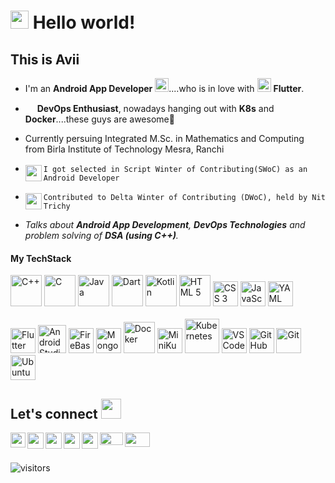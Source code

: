 # <img src="https://github.com/TheDudeThatCode/TheDudeThatCode/blob/master/Assets/Hi.gif" width="29px"> Hello world! 
## This is Avii 
<!-- ### broadcasting live<img src="https://github.com/TheDudeThatCode/TheDudeThatCode/blob/master/Assets/Earth.gif" width="24px"> -->


- I'm an **Android App Developer** <img height="22px" src="https://user-images.githubusercontent.com/79656610/156713595-46903260-159b-4c30-b2ab-a7f223be0a21.gif"/>....who is in love with <img height="22px" src="https://user-images.githubusercontent.com/79656610/156712091-843b5ccf-9331-4468-9db4-2b6305ed524b.gif"/> **Flutter**.
- <img height="15px" src="https://user-images.githubusercontent.com/79656610/156711838-f8934b10-2b55-4ca6-8b7b-9f8c74285bfa.gif"/> **DevOps Enthusiast**, nowadays hanging out with **K8s** and **Docker**....these guys are awesome🤩
- Currently persuing Integrated M.Sc. in Mathematics and Computing from Birla Institute of Technology Mesra, Ranchi
- <img align="left" height="26px" src="https://user-images.githubusercontent.com/79656610/153702972-6245d4dc-f4d9-4c54-94ba-6cdbf397fb54.gif"/>`I got selected in Script Winter of Contributing(SWoC) as an Android Developer`

- <img align="left" height="26px" src="https://user-images.githubusercontent.com/79656610/153702972-6245d4dc-f4d9-4c54-94ba-6cdbf397fb54.gif"/>`Contributed to Delta Winter of Contributing (DWoC), held by Nit Trichy`
- *Talks about **Android App Development**, **DevOps Technologies** and problem solving of **DSA (using C++)**.*

#### My TechStack

<p align="left">
  <img src="https://user-images.githubusercontent.com/79656610/153699306-af31cd6d-8143-4877-b95d-72167f80cb3c.png" alt="C++" width="50" height="50"/>  
  <img src="https://user-images.githubusercontent.com/79656610/153699416-b1272bcd-43ca-4c89-a7b6-8c05c25e4a69.png" alt="C" width="50" height="50"/>  
  <img src="https://user-images.githubusercontent.com/79656610/153699423-7e2005d6-ea04-4037-974b-7f589629db3e.png" alt="Java" width="50" height="50"/>  
  <img src="https://user-images.githubusercontent.com/79656610/153699433-4b3db9c8-a55b-4098-9950-01f51931f4df.png" alt="Dart" width="50" height="50"/>  
  <img src="https://user-images.githubusercontent.com/79656610/153699436-1fe80a0f-a15e-4384-af93-bac3261e5c19.png" alt="Kotlin" width="50" height="50"/>  
  <img src="https://user-images.githubusercontent.com/79656610/153699679-1fc17584-dc68-4249-8afd-417c1dab74ac.png" alt="HTML 5" width="50" height="50"/>  
  <img src="https://user-images.githubusercontent.com/79656610/153699733-247200fc-6480-4905-addf-1d5e1ffba4a5.png" alt="CSS 3" width="40" height="40"/>  
  <img src="https://user-images.githubusercontent.com/79656610/153699795-6577e1cb-e0e5-4946-a645-12fb9267a58a.png" alt="JavaScript" width="40" height="40"/>  
  <img src="https://user-images.githubusercontent.com/79656610/153699740-e6dcd939-5f6b-4953-9a41-5c20f86a448e.png" alt="YAML" width="40" height="40"/>
  <br><br>
  <img src="https://user-images.githubusercontent.com/79656610/153700537-872d318b-7654-4bed-995b-088b1a14a066.png" alt="Flutter" width="40" height="40"/>
  <img src="https://user-images.githubusercontent.com/79656610/153700541-4cec50f0-1d7a-4181-b42b-380fbd10ed6c.png" alt="Android Studio" width="45" height="45"/>
  <img src="https://user-images.githubusercontent.com/79656610/153700562-f4c8f0d0-0ac2-4dd1-a50d-6e84f532df79.png" alt="FireBase" width="40" height="40"/>
  <img src="https://user-images.githubusercontent.com/79656610/153700577-eb634580-1d8d-4be5-a820-90f9907a0490.png" alt="MongoDB" width="40" height="40"/>
  <img src="https://user-images.githubusercontent.com/79656610/153700553-110a75e5-ca66-450f-869f-97b480e52733.png" alt="Docker" width="50" height="50"/>
  <img src="https://user-images.githubusercontent.com/79656610/153700581-282c6a67-b4b2-47f2-8217-6972104134b4.png" alt="MiniKube" width="40" height="40"/>
  <img src="https://user-images.githubusercontent.com/79656610/153700584-835b5a83-fec2-4372-a3d2-336aac49b158.png" alt="Kubernetes" width="55" height="55"/>
  <img src="https://user-images.githubusercontent.com/79656610/153700607-ba85ddb4-c095-45e0-88b3-20650b68cb9d.png" alt="VS Code" width="40" height="40"/>
  <img src="https://user-images.githubusercontent.com/79656610/153700623-c9e7cb24-55fc-4697-924d-693f8bf769cd.png" alt="GitHub" width="40" height="40"/>
  <img src="https://user-images.githubusercontent.com/79656610/153700633-9d435e43-2cb2-4cbb-b68f-b0efcbb5eb0d.png" alt="Git" width="40" height="40"/>
  <img src="https://user-images.githubusercontent.com/79656610/153700638-38b428c9-87a1-4cf4-8f20-a012b0878f24.png" alt="Ubuntu" width="40" height="40"/>
</p>



## Let's connect <img src="https://github.com/TheDudeThatCode/TheDudeThatCode/blob/master/Assets/Handshake.gif" height="32px">

<a href="https://www.linkedin.com/in/avinav-prasad-14022b206/">
  <img align="left" width="24px" src="https://cdn-icons-png.flaticon.com/512/174/174857.png"  />
</a>
<a href="https://twitter.com/avinav2108">
  <img align="left" width="26px" src="https://logodownload.org/wp-content/uploads/2014/09/twitter-logo-6.png" />
</a>
<a href="mailto:avinav2611@gmail.com">
  <img align="left" width="26px" src="https://user-images.githubusercontent.com/79656610/153365045-a33a8dac-6632-4357-8194-8212ea23256b.png" />
</a>
<a href="https://avinav-26th319.showwcase.com/">
  <img align="left" width="26px" src="https://user-images.githubusercontent.com/79656610/153364329-c7a6a432-2e44-4020-b4d9-993c669ad40a.png" />
</a>
<a href="https://avii.hashnode.dev/">
  <img align="left" width="26px" src="https://cdn.hashnode.com/res/hashnode/image/upload/v1611902473383/CDyAuTy75.png?auto=compress" />
</a>
<a href="https://auth.geeksforgeeks.org/user/avinav2611/practice/">
  <img align="left" width="37px" height="20px" src="https://user-images.githubusercontent.com/79656610/153366716-64e6a32e-0d31-4307-8df1-5a17b83a72ba.png" />
</a>
<a href="https://discord.gg/bNZGeFUZ">
  <img align="left" width="40px" height="23px" src="https://user-images.githubusercontent.com/79656610/153700508-562f6bad-816b-41d8-9560-00dab6de333e.png" />
</a>
<br />
<br />

![visitors](https://visitor-badge.laobi.icu/badge?page_id=avinav-26th)

<!-- [![GitHub followers](https://img.shields.io/github/followers/SauravMukherjee44.svg?style=social&label=Follow)](https://github.com/SauravMukherjee44?tab=followers) -->
